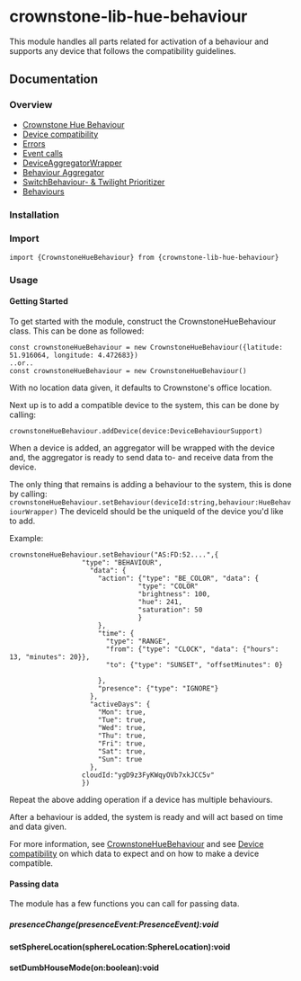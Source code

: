 # crownstone-lib-hue-behaviour
This module handles all parts related for activation of a behaviour and supports any device that follows the compatibility guidelines.
## Documentation
### Overview 
 - [Crownstone Hue Behaviour](/documentation/CrownstoneHueBehaviour.md)  
 - [Device compatibility](/documentation/DeviceSupport.md)
 - [Errors](/documentation/Errors.md)
 - [Event calls](/documentation/EventCalls.md) 
 - [DeviceAggregatorWrapper](/documentation/DeviceBehaviourWrapper.md)
 - [Behaviour Aggregator](/documentation/BehaviourAggregator.md)
 - [SwitchBehaviour- & Twilight Prioritizer](/documentation/Prioritizer.md)
 - [Behaviours](/documentation/Behaviours.md)


### Installation

### Import
```import {CrownstoneHueBehaviour} from {crownstone-lib-hue-behaviour}```

### Usage
#### Getting Started 
To get started with the module, construct the CrownstoneHueBehaviour class. This can be done as followed:
```
const crownstoneHueBehaviour = new CrownstoneHueBehaviour({latitude: 51.916064, longitude: 4.472683})  
..or..
const crownstoneHueBehaviour = new CrownstoneHueBehaviour()  
```
With no location data given, it defaults to Crownstone's office location.

Next up is to add a compatible device to the system, this can be done by calling:
```
crownstoneHueBehaviour.addDevice(device:DeviceBehaviourSupport)
``` 
When a device is added, an aggregator will be wrapped with the device and, the aggregator is ready to send data to- and receive data from the device.


The only thing that remains is adding a behaviour to the system, this is done by calling:
```crownstoneHueBehaviour.setBehaviour(deviceId:string,behaviour:HueBehaviourWrapper)```
The deviceId should be the uniqueId of the device you'd like to add.

Example:
```
crownstoneHueBehaviour.setBehaviour("AS:FD:52....",{
				  "type": "BEHAVIOUR",
                    "data": {
                      "action": {"type": "BE_COLOR", "data": {
                                "type": "COLOR"    
                                "brightness": 100,
                                "hue": 241,
                                "saturation": 50
                                }
                      },
                      "time": {
                        "type": "RANGE",
                        "from": {"type": "CLOCK", "data": {"hours": 13, "minutes": 20}},
                        "to": {"type": "SUNSET", "offsetMinutes": 0}
                  
                      },
                      "presence": {"type": "IGNORE"}
                    },
                    "activeDays": {
                      "Mon": true,
                      "Tue": true,
                      "Wed": true,
                      "Thu": true,
                      "Fri": true,
                      "Sat": true,
                      "Sun": true
                    }, 
				  cloudId:"ygD9z3FyKWqyOVb7xkJCC5v"
				  })
```

Repeat the above adding operation if a device has multiple behaviours.

After a behaviour is added, the system is ready and will act based on time and data given.

For more information, see [CrownstoneHueBehaviour](/documentation/CrownstoneHueBehaviour.md) and see [Device compatibility](/documentation/DeviceSupport.md) on which data to expect and on how to make a device compatible.


#### Passing data
The module has a few functions you can call for passing data.

##### presenceChange(presenceEvent:PresenceEvent):void

#### setSphereLocation(sphereLocation:SphereLocation):void

#### setDumbHouseMode(on:boolean):void


 


